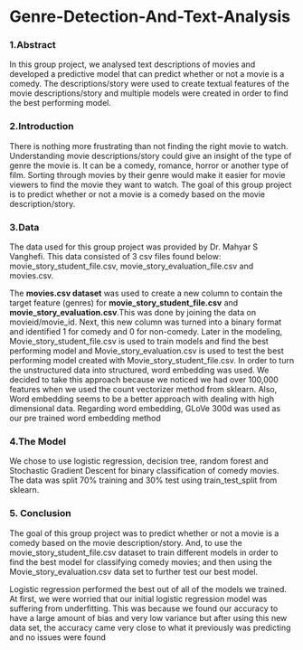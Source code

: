 # Genre-Detection-And-Text-Analysis
### 1.Abstract

In this group project, we analysed text descriptions of movies and developed a predictive model that can predict whether or not a movie is a comedy. The descriptions/story were used to create textual features of the movie descriptions/story and multiple models were created in order to find the best performing model.

### 2.Introduction

There is nothing more frustrating than not finding the right movie to watch. Understanding movie descriptions/story could give an insight of the type of genre the movie is. It can be a comedy, romance, horror or another type of film. Sorting through movies by their genre would make it easier for movie viewers to find the movie they want to watch. The goal of this group project is to predict whether or not a movie is a comedy based on the movie description/story.

### 3.Data

The data used for this group project was provided by Dr. Mahyar S Vanghefi. This data consisted of 3 csv files found below: movie_story_student_file.csv, movie_story_evaluation_file.csv and movies.csv.

The **movies.csv dataset** was used to create a new column to contain the target feature (genres) for **movie_story_student_file.csv** and **movie_story_evaluation.csv**.This was done by joining the data on movieid/movie_id. Next, this new column was turned into a binary format and identified 1 for comedy and 0 for non-comedy. Later in the modeling, Movie_story_student_file.csv is used to train models and find the best performing model and Movie_story_evaluation.csv is used to test the best performing model created with Movie_story_student_file.csv. In order to turn the unstructured data into structured, word embedding was used. We decided to take this approach because we noticed we had over 100,000 features when we used the count vectorizer method from sklearn. Also, Word embedding seems to be a better approach with dealing with high dimensional data. Regarding word embedding, GLoVe 300d was used as our pre trained word embedding method

### 4.The Model

We chose to use logistic regression, decision tree, random forest and Stochastic Gradient Descent for binary classification of comedy movies. The data was split 70% training and 30% test using train_test_split from sklearn.

### 5. Conclusion

The goal of this group project was to predict whether or not a movie is a comedy based on the movie description/story. And, to use the movie_story_student_file.csv dataset to train different models in order to find the best model for classifying comedy movies; and then using the Movie_story_evaluation.csv data set to further test our best model.

Logistic regression performed the best out of all of the models we trained. At first, we were worried that our initial logistic regression model was suffering from underfitting. This was because we found our accuracy to have a large amount of bias and very low variance but after using this new data set, the accuracy came very close to what it previously was predicting and no issues were found
